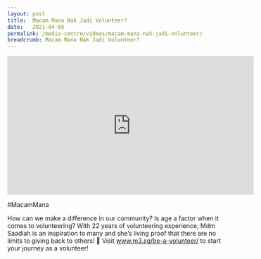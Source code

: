 ```yaml
---
layout: post
title:  Macam Mana Nak Jadi Volunteer?
date:   2021-04-09
permalink: /media-centre/videos/macam-mana-nak-jadi-volunteer/
breadcrumb: Macam Mana Nak Jadi Volunteer? 
---
```


<div class="bp-youtube">
<iframe width="560" height="315" src="https://www.youtube.com/embed/MPo8vOvVRBU" title="YouTube video player" frameborder="0" allow="accelerometer; autoplay; clipboard-write; encrypted-media; gyroscope; picture-in-picture" allowfullscreen></iframe>
</div>

#MacamMana

How can we make a difference in our community? Is age a factor when it comes to volunteering?
With 22 years of volunteering experience, Mdm Saadiah is an inspiration to many and she’s living proof that there are no limits to giving back to others! 🤩
Visit www.m3.sg/be-a-volunteer/ to start your journey as a volunteer!

